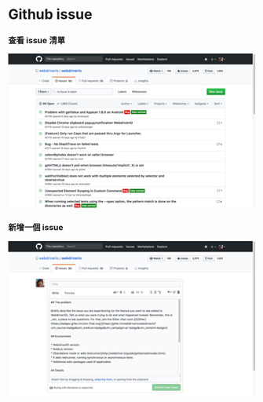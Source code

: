 # Github issue

### 查看 issue 清單

![](assets/issue_list.png)

### 新增一個 issue

![](assets/create_issue.png)
